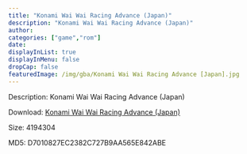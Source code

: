 ```yaml
---
title: "Konami Wai Wai Racing Advance (Japan)"
description: "Konami Wai Wai Racing Advance (Japan)"
author: 
categories: ["game","rom"]
date: 
displayInList: true
displayInMenu: false
dropCap: false
featuredImage: /img/gba/Konami Wai Wai Racing Advance [Japan].jpg
---
```


Description: Konami Wai Wai Racing Advance (Japan)

Download: <a style="text-decoration:underline;" href="https://mega.nz/#!7bZ0FQjb!8sWwj-W6F6-nRxBEAARhv8j0oYNjNnxmqsm6A7uJ6k8" target = "_blank" rel = "nofollow" > Konami Wai Wai Racing Advance (Japan)</a>

Size: 4194304

MD5: D7010827EC2382C727B9AA565E842ABE

